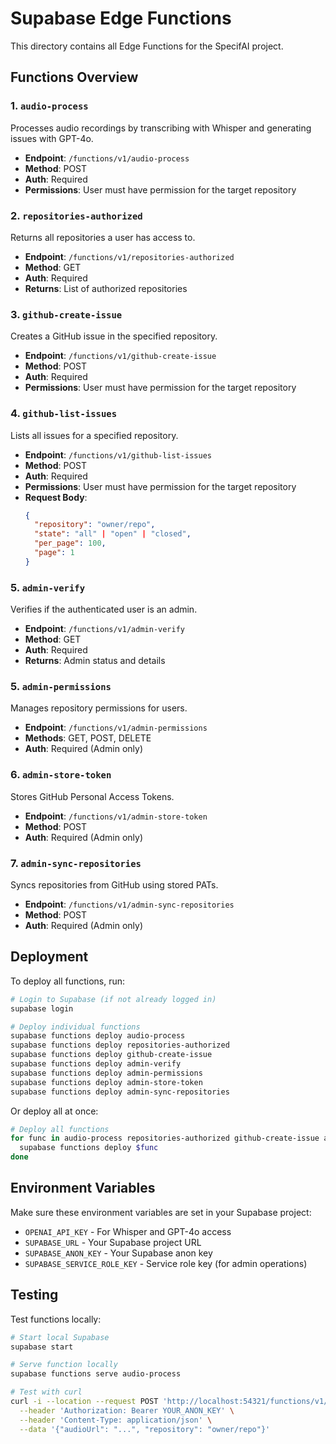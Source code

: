 # Supabase Edge Functions

This directory contains all Edge Functions for the SpecifAI project.

## Functions Overview

### 1. `audio-process`

Processes audio recordings by transcribing with Whisper and generating issues with GPT-4o.

- **Endpoint**: `/functions/v1/audio-process`
- **Method**: POST
- **Auth**: Required
- **Permissions**: User must have permission for the target repository

### 2. `repositories-authorized`

Returns all repositories a user has access to.

- **Endpoint**: `/functions/v1/repositories-authorized`
- **Method**: GET
- **Auth**: Required
- **Returns**: List of authorized repositories

### 3. `github-create-issue`

Creates a GitHub issue in the specified repository.

- **Endpoint**: `/functions/v1/github-create-issue`
- **Method**: POST
- **Auth**: Required
- **Permissions**: User must have permission for the target repository

### 4. `github-list-issues`

Lists all issues for a specified repository.

- **Endpoint**: `/functions/v1/github-list-issues`
- **Method**: POST
- **Auth**: Required
- **Permissions**: User must have permission for the target repository
- **Request Body**:
  ```json
  {
    "repository": "owner/repo",
    "state": "all" | "open" | "closed",
    "per_page": 100,
    "page": 1
  }
  ```

### 5. `admin-verify`

Verifies if the authenticated user is an admin.

- **Endpoint**: `/functions/v1/admin-verify`
- **Method**: GET
- **Auth**: Required
- **Returns**: Admin status and details

### 5. `admin-permissions`

Manages repository permissions for users.

- **Endpoint**: `/functions/v1/admin-permissions`
- **Methods**: GET, POST, DELETE
- **Auth**: Required (Admin only)

### 6. `admin-store-token`

Stores GitHub Personal Access Tokens.

- **Endpoint**: `/functions/v1/admin-store-token`
- **Method**: POST
- **Auth**: Required (Admin only)

### 7. `admin-sync-repositories`

Syncs repositories from GitHub using stored PATs.

- **Endpoint**: `/functions/v1/admin-sync-repositories`
- **Method**: POST
- **Auth**: Required (Admin only)

## Deployment

To deploy all functions, run:

```bash
# Login to Supabase (if not already logged in)
supabase login

# Deploy individual functions
supabase functions deploy audio-process
supabase functions deploy repositories-authorized
supabase functions deploy github-create-issue
supabase functions deploy admin-verify
supabase functions deploy admin-permissions
supabase functions deploy admin-store-token
supabase functions deploy admin-sync-repositories
```

Or deploy all at once:

```bash
# Deploy all functions
for func in audio-process repositories-authorized github-create-issue admin-verify admin-permissions admin-store-token admin-sync-repositories; do
  supabase functions deploy $func
done
```

## Environment Variables

Make sure these environment variables are set in your Supabase project:

- `OPENAI_API_KEY` - For Whisper and GPT-4o access
- `SUPABASE_URL` - Your Supabase project URL
- `SUPABASE_ANON_KEY` - Your Supabase anon key
- `SUPABASE_SERVICE_ROLE_KEY` - Service role key (for admin operations)

## Testing

Test functions locally:

```bash
# Start local Supabase
supabase start

# Serve function locally
supabase functions serve audio-process

# Test with curl
curl -i --location --request POST 'http://localhost:54321/functions/v1/audio-process' \
  --header 'Authorization: Bearer YOUR_ANON_KEY' \
  --header 'Content-Type: application/json' \
  --data '{"audioUrl": "...", "repository": "owner/repo"}'
```
